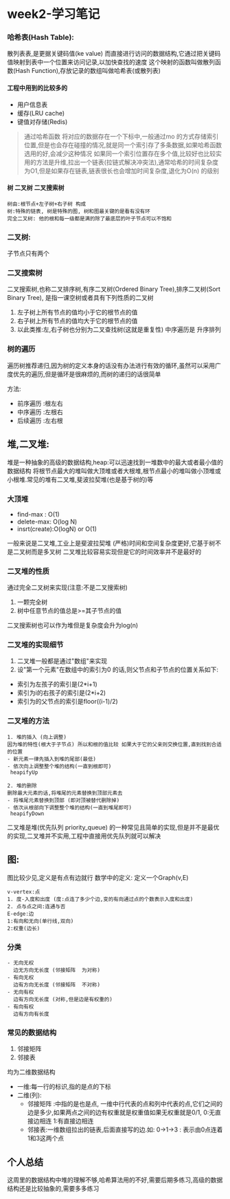 # week2-学习笔记


### 哈希表(Hash Table):
 
  散列表表,是更据关键码值(ke value) 而直接进行访问的数据结构,它通过把关键码值映射到表中一个位置来访问记录,以加快查找的速度
这个映射的函数叫做散列函数(Hash Function),存放记录的数组叫做哈希表(或散列表)
 	
####  工程中用到的比较多的	
- 用户信息表 			
- 缓存(LRU cache) 	
- 键值对存储(Redis)		


> 通过哈希函数 将对应的数据存在一个下标中,一般通过mo 的方式存储索引位置,但是也会存在碰撞的情况,就是同一个索引存了多条数据,如果哈希函数选用的好,会减少这种情况
如果同一个索引位置存在多个值,比较好也比较实用的方法是升维,拉出一个链表(拉链式解决冲突法),通常哈希的时间复杂度为O1,但是如果存在链表,链表很长也会增加时间复杂度,退化为O(n) 的级别



 #### 树 二叉树 二叉搜索树
    树由:根节点+左子树+右子树 构成
    树:特殊的链表, 树是特殊的图, 树和图最关键的是看有没有环
    完全二叉树: 他的根和每一级都是满的除了最底层的叶子节点可以不饱和

### 二叉树:
 子节点只有两个 
### 二叉搜索树
二叉搜索树,也称二叉排序树,有序二叉树(Ordered Binary Tree),排序二叉树(Sort Binary Tree), 是指一课空树或者具有下列性质的二叉树
 1. 左子树上所有节点的值均小于它的根节点的值
 2. 右子树上所有节点的值均大于它的根节点的值
 3. 以此类推:左,右子树也分别为二叉查找树(这就是重复性)
中序遍历是 升序排列



### 树的遍历
遍历树推荐递归,因为树的定义本身的话没有办法进行有效的循环,虽然可以采用广度优先的遍历,但是循环是很麻烦的,而树的递归的话很简单

 方法:
 - 前序遍历 :根左右
 - 中序遍历 :左根右
 - 后续遍历 :左右根



## 堆,二叉堆:
 堆是一种抽象的高级的数据结构,heap:可以迅速找到一堆数中的最大或者最小值的数据结构
 将根节点最大的堆叫做大顶堆或者大根堆,根节点最小的堆叫做小顶堆或小根堆.常见的堆有二叉堆,斐波拉契堆(也是基于树的)等
 
 ### 大顶堆
   -  find-max : O(1)
- delete-max:  O(log N)
- insrt(create):O(logN) or O(1)

一般来说是二叉堆,工业上是斐波拉契堆 (严格)时间和空间复杂度更好,它基于树不是二叉树而是多叉树
二叉堆比较容易实现但是它的时间效率并不是最好的

### 二叉堆的性质
  通过完全二叉树来实现(注意:不是二叉搜索树)
  1. 一颗完全树
  2. 树中任意节点的值总是>=其子节点的值

二叉搜索树也可以作为堆但是复杂度会升为log(n)

### 二叉堆的实现细节
 1. 二叉堆一般都是通过"数组"来实现
 2. 设"第一个元素"在数组中的索引为0 的话,则父节点和子节点的位置关系如下:
- 索引为左孩子的索引是(2*i+1)
- 索引为i的右孩子的索引是(2*i+2)
- 索引为的父节点的索引是floor((i-1)/2)

### 二叉堆的方法
    1. 堆的插入 (向上调整) 
    因为堆的特性(根大于子节点) 所以和根的值比较 如果大于它的父亲则交换位置,直到找到合适的位置
    - 新元素一律先插入到堆的尾部(最低)
    - 依次向上调整整个堆的结构(一直到根即可)	
     heapifyUp

    2. 堆的删除
    删除最大元素的话,将堆尾的元素替换到顶部元素去
    - 将堆尾元素替换到顶部 (即对顶被替代删除掉)
    - 依次从根部向下调整整个堆的结构(一直到堆尾即可)
     heapifyDown
二叉堆是堆(优先队列 priority_queue) 的一种常见且简单的实现,但是并不是最优的实现,二叉堆并不实用,工程中直接用优先队列就可以解决

## 图:

图比较少见,定义是有点有边就行
  数学中的定义: 
    定义一个Graph(v,E)
    
    v-vertex:点
    1. 度-入度和出度 (度:点连了多少个边,变的有向通过点的个数表示入度和出度)
    2. 点与点之间:连通与否
    E-edge:边 
    1:有向和无向(单行线,双向)
    2:权重(边长)

### 分类
    - 无向无权  
      边无方向无长度 (邻接矩阵  为对称)
    - 有向无权  
      边有方向无长度 (邻接矩阵  不对称)
    - 无向有权
      边有方向无长度 (对称,但是边是有权重的)
    - 有向有权 
      边有方向有长度 

### 常见的数据结构
1. 邻接矩阵 
2. 邻接表

均为二维数据结构
  
  - 一维:每一行的标识,指的是点的下标
  - 二维(列): 
    - 邻接矩阵 :中指的是也是点, 一维中行代表的点和列中代表的点,它们之间的边是多少,如果两点之间的边有权重就是权重值如果无权重就是0/1, 0:无直接边相连 1:有直接边相连
    - 邻接表:一维数组拉出的链表,后面直接写的边.如: 0->1->3  : 表示由0点连着1和3这两个点




  ## 个人总结
   这周里的数据结构中堆的理解不够,哈希算法用的不好,需要后期多练习,高级的数据结构还是比较抽象的,需要多多练习
   